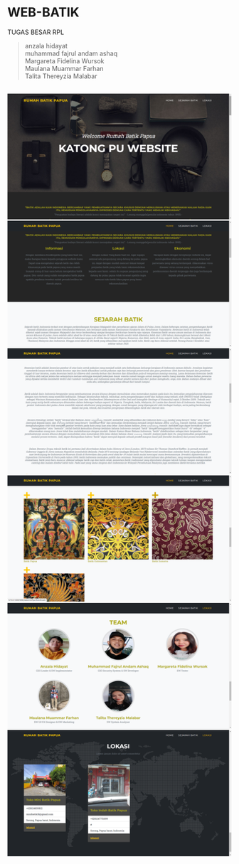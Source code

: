 # WEB-BATIK
TUGAS BESAR RPL
> anzala hidayat <br>
> muhammad fajrul andam ashaq <br>
> Margareta Fidelina Wursok <br>
> Maulana Muammar Farhan <br>
> Talita Thereyzia Malabar <br>
<br>
<img src="Screenshot (3).png"><br>
<img src="Screenshot (5).png"><br>
<img src="Screenshot (7).png"><br>
<img src="Screenshot (8).png"><br>
<img src="Screenshot (9).png"><br>
<img src="Screenshot (10).png"><br>
